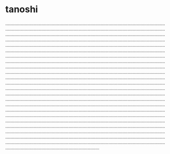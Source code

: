 # tanoshi

.............................................................................................................................................................................................................................................................................................................................................................................................................................................................................................................................................................................................................................................................................................................................................................................................................................................................................................................................................................................................................................................................................................................................................................................................................................................................................................................................................................................................................................................................................................................................................................................................................................................................................................................................................................................................................................................................................................................................................................................................................................................................................................................................................................................................................................................................................................................................................................................................................................................................................................................................................................................................................................................................................................................................................................................................................................................................................................................................................................................................................................................